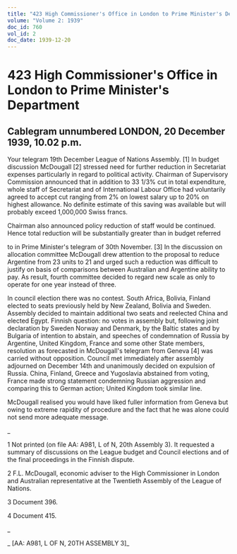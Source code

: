 ```yaml
---
title: "423 High Commissioner's Office in London to Prime Minister's Department"
volume: "Volume 2: 1939"
doc_id: 760
vol_id: 2
doc_date: 1939-12-20
---
```


# 423 High Commissioner's Office in London to Prime Minister's Department

## Cablegram unnumbered LONDON, 20 December 1939, 10.02 p.m.

Your telegram 19th December League of Nations Assembly. [1] In budget discussion McDougall [2] stressed need for further reduction in Secretariat expenses particularly in regard to political activity. Chairman of Supervisory Commission announced that in addition to 33 1/3% cut in total expenditure, whole staff of Secretariat and of International Labour Office had voluntarily agreed to accept cut ranging from 2% on lowest salary up to 20% on highest allowance. No definite estimate of this saving was available but will probably exceed 1,000,000 Swiss francs.

Chairman also announced policy reduction of staff would be continued. Hence total reduction will be substantially greater than in budget referred

to in Prime Minister's telegram of 30th November. [3] In the discussion on allocation committee McDougall drew attention to the proposal to reduce Argentine from 23 units to 21 and urged such a reduction was difficult to justify on basis of comparisons between Australian and Argentine ability to pay. As result, fourth committee decided to regard new scale as only to operate for one year instead of three.

In council election there was no contest. South Africa, Bolivia, Finland elected to seats previously held by New Zealand, Bolivia and Sweden. Assembly decided to maintain additional two seats and reelected China and elected Egypt. Finnish question: no votes in assembly but, following joint declaration by Sweden Norway and Denmark, by the Baltic states and by Bulgaria of intention to abstain, and speeches of condemnation of Russia by Argentine, United Kingdom, France and some other State members, resolution as forecasted in McDougall's telegram from Geneva [4] was carried without opposition. Council met immediately after assembly adjourned on December 14th and unanimously decided on expulsion of Russia. China, Finland, Greece and Yugoslavia abstained from voting, France made strong statement condemning Russian aggression and comparing this to German action; United Kingdom took similar line.

McDougall realised you would have liked fuller information from Geneva but owing to extreme rapidity of procedure and the fact that he was alone could not send more adequate message.

_

1 Not printed (on file AA: A981, L of N, 20th Assembly 3). It requested a summary of discussions on the League budget and Council elections and of the final proceedings in the Finnish dispute.

2 F.L. McDougall, economic adviser to the High Commissioner in London and Australian representative at the Twentieth Assembly of the League of Nations.

3 Document 396.

4 Document 415.

_

_ [AA: A981, L OF N, 20TH ASSEMBLY 3]_
